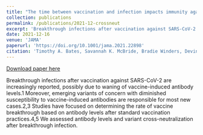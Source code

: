 ```yaml
---
title: "The time between vaccination and infection impacts immunity against SARS-CoV-2 variants"
collection: publications
permalink: /publications/2021-12-crossneut
excerpt: 'Breakthrough infections after vaccination against SARS-CoV-2 are increasingly reported, possibly due to waning of vaccine-induced antibody levels.1 Moreover, emerging variants of concern with diminished susceptibility to vaccine-induced antibodies are responsible for most new cases.2,3 Studies have focused on determining the rate of vaccine breakthrough based on antibody levels after standard vaccination practices.4,5 We assessed antibody levels and variant cross-neutralization after breakthrough infection.'
date: 2021-12-16
venue: 'JAMA'
paperurl: 'https://doi.org/10.1001/jama.2021.22898'
citation: 'Timothy A. Bates, Savannah K. McBride, Bradie Winders, Devin Schoen, Lydie Trautmann, Marcel E. Curlin, Fikadu G. Tafesse'
---
```


<a href='https://doi.org/10.1001/jama.2021.22898'>Download paper here</a>

Breakthrough infections after vaccination against SARS-CoV-2 are increasingly reported, possibly due to waning of vaccine-induced antibody levels.1 Moreover, emerging variants of concern with diminished susceptibility to vaccine-induced antibodies are responsible for most new cases.2,3 Studies have focused on determining the rate of vaccine breakthrough based on antibody levels after standard vaccination practices.4,5 We assessed antibody levels and variant cross-neutralization after breakthrough infection.
